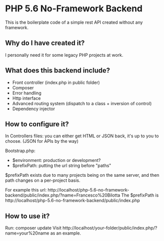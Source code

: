 # PHP 5.6 No-Framework Backend

This is the boilerplate code of a simple rest API created without any framework.

## Why do I have created it?

I personally need it for some legacy PHP projects at work.

## What does this backend include?

- Front controller (index.php in public folder)
- Composer
- Error handling
- Http interface
- Advanced routing system (dispatch to a class + inversion of control)
- Dependency injector

## How to configure it?

In Controllers files: you can either get HTML or JSON back, it's up to you to choose. (JSON for APIs by the way)

Bootstrap.php:

- \$environment: production or development?
- \$prefixPath: putting the url string before "paths"

\$prefixPath exists due to many projects being on the same server, and then path changes on a per-project basis.

For example this url: http://localhost/php-5.6-no-framework-backend/public/index.php/?name=Francesco%20Bilotta
The \$prefixPath is http://localhost/php-5.6-no-framework-backend/public/index.php

## How to use it?
Run: composer update
Visit http://localhost/your-folder/public/index.php/?name=your%20name as an example.
